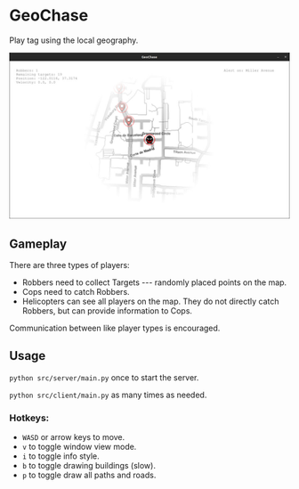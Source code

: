 # GeoChase

Play tag using the local geography.

![](https://github.com/phuang1024/GeoChase/blob/master/examples/sample1.jpg)

## Gameplay

There are three types of players:

- Robbers need to collect Targets --- randomly placed points on the map.
- Cops need to catch Robbers.
- Helicopters can see all players on the map.
  They do not directly catch Robbers,
  but can provide information to Cops.

Communication between like player types is encouraged.

## Usage

`python src/server/main.py` once to start the server.

`python src/client/main.py` as many times as needed.

### Hotkeys:

- `WASD` or arrow keys to move.
- `v` to toggle window view mode.
- `i` to toggle info style.
- `b` to toggle drawing buildings (slow).
- `p` to toggle draw all paths and roads.
